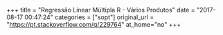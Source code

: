 +++
title = "Regressão Linear Múltipla R - Vários Produtos"
date = "2017-08-17 00:47:24"
categories = ["sopt"]
original_url = "https://pt.stackoverflow.com/q/229764"
at_home="no"
+++

